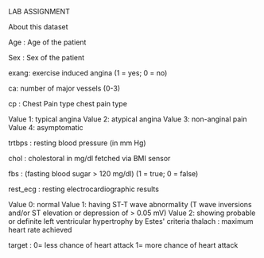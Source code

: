 LAB ASSIGNMENT

About this dataset

Age : Age of the patient

Sex : Sex of the patient

exang: exercise induced angina (1 = yes; 0 = no)

ca: number of major vessels (0-3)

cp : Chest Pain type chest pain type

Value 1: typical angina Value 2: atypical angina Value 3: non-anginal pain Value 4: asymptomatic

trtbps : resting blood pressure (in mm Hg)

chol : cholestoral in mg/dl fetched via BMI sensor

fbs : (fasting blood sugar > 120 mg/dl) (1 = true; 0 = false)

rest_ecg : resting electrocardiographic results

Value 0: normal Value 1: having ST-T wave abnormality (T wave inversions and/or ST elevation or depression of > 0.05 mV) Value 2: showing probable or definite left ventricular hypertrophy by Estes' criteria thalach : maximum heart rate achieved

target : 0= less chance of heart attack 1= more chance of heart attack
